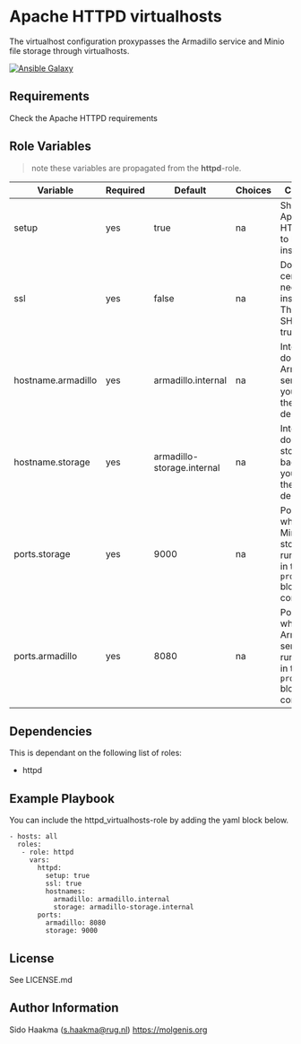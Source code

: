 Apache HTTPD virtualhosts
=========
The virtualhost configuration proxypasses the Armadillo service and Minio file storage through virtualhosts.

[![Ansible Galaxy](https://img.shields.io/badge/ansible--galaxy-httpd_virtualhosts-blue.svg)](https://galaxy.ansible.com/molgenis/armadillo1/)


Requirements
------------
Check the Apache HTTPD requirements

Role Variables
--------------
>note these variables are propagated from the **httpd**-role.

| Variable           | Required | Default | Choices  | Comments                                                                                                           |
|--------------------|----------|---------|----------|--------------------------------------------------------------------------------------------------------------------|
| setup              | yes      | true                       | na       | Should Apache HTTPD need to be installed                                                       |
| ssl                | yes      | false                      | na       | Do certificates need to be installed. The default SHOULD be true                               |
| hostname.armadillo | yes      | armadillo.internal         | na       | Internal domain for Armadillo service so you can test the deployment                           |
| hostname.storage   | yes      | armadillo-storage.internal | na       | Internal domain for storage backend so you can test the deployment                             |
| ports.storage      | yes      | 9000                       | na       | Port on which the Minio file storage is running used in the `proxypass` block in configuration |
| ports.armadillo    | yes      | 8080                       | na       | Port on which the Armadillo service is running used in the `proxypass` block in configuration  |

Dependencies
------------
This is dependant on the following list of roles:
- httpd

Example Playbook
----------------
You can include the httpd_virtualhosts-role by adding the yaml block below.

    - hosts: all
      roles:
       - role: httpd
         vars:
           httpd:
             setup: true
             ssl: true
             hostnames:
               armadillo: armadillo.internal
               storage: armadillo-storage.internal
           ports:
             armadillo: 8080
             storage: 9000         
License
-------
See LICENSE.md

Author Information
------------------
Sido Haakma (s.haakma@rug.nl)
https://molgenis.org